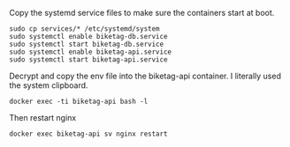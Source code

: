 Copy the systemd service files to make sure the containers start at boot.

    sudo cp services/* /etc/systemd/system
    sudo systemctl enable biketag-db.service
    sudo systemctl start biketag-db.service
    sudo systemctl enable biketag-api.service
    sudo systemctl start biketag-api.service

Decrypt and copy the env file into the biketag-api container. I literally used the system clipboard.

    docker exec -ti biketag-api bash -l

Then restart nginx

    docker exec biketag-api sv nginx restart



